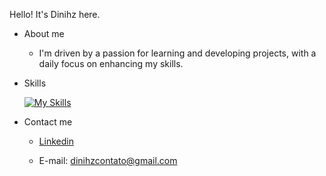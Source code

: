 Hello! It's Dinihz here. 

* About me

    - I'm driven by a passion for learning and developing projects, with a daily focus on enhancing my skills.

* Skills

    [![My Skills](https://skillicons.dev/icons?i=ts,js,react,html,css,git,neovim,arch)](https://skillicons.dev)
  
* Contact me

    - [Linkedin](https://www.linkedin.com/in/dinihz/)  

    - E-mail: dinihzcontato@gmail.com


